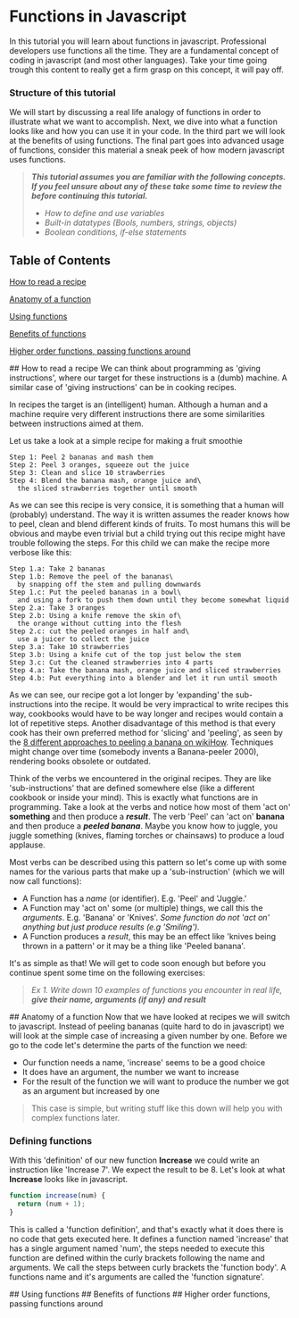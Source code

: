 # Functions in Javascript

In this tutorial you will learn about functions in javascript. Professional developers use functions all the time. They are a fundamental concept of coding in javascript (and most other languages). Take your time going trough this content to really get a firm grasp on this concept, it will pay off.

### Structure of this tutorial
We will start by discussing a real life analogy of functions in order to illustrate what we want to accomplish. Next, we dive into what a function looks like and how you can use it in your code. In the third part we will look at the benefits of using functions. The final part goes into advanced usage of functions, consider this material a sneak peek of how modern javascript uses functions.

> _**This tutorial assumes you are familiar with the following concepts. If you feel unsure about any of these take some time to review the before continuing this tutorial.**_
> 
> - _How to define and use variables_
> - _Built-in datatypes (Bools, numbers, strings, objects)_
> - _Boolean conditions, if-else statements_

## Table of Contents  
[How to read a recipe](#recipe)  

[Anatomy of a function](#anatomy)

[Using functions](#using)

[Benefits of functions](#benefits)

[Higher order functions, passing functions around](#passing)


<a name="recipe"/>
## How to read a recipe
We can think about programming as 'giving instructions', where our target for these instructions is a (dumb) machine. 
A similar case of 'giving instructions' can be in cooking recipes. 

In recipes the target is an (intelligent) human. Although a human and a machine require very different instructions there are some similarities between instructions aimed at them.


Let us take a look at a simple recipe for making a fruit smoothie
```
Step 1: Peel 2 bananas and mash them
Step 2: Peel 3 oranges, squeeze out the juice
Step 3: Clean and slice 10 strawberries
Step 4: Blend the banana mash, orange juice and\
  the sliced strawberries together until smooth
```

As we can see this recipe is very consice, it is something that a human will (probably) understand. 
The way it is written assumes the reader knows how to peel, clean and blend different kinds of fruits. To most humans this will be obvious and maybe even trivial but a child trying out this recipe might have trouble following the steps. For this child we can make the recipe more verbose like this:

```
Step 1.a: Take 2 bananas
Step 1.b: Remove the peel of the bananas\
  by snapping off the stem and pulling downwards
Step 1.c: Put the peeled bananas in a bowl\
  and using a fork to push them down until they become somewhat liquid
Step 2.a: Take 3 oranges
Step 2.b: Using a knife remove the skin of\ 
  the orange without cutting into the flesh
Step 2.c: cut the peeled oranges in half and\
  use a juicer to collect the juice
Step 3.a: Take 10 strawberries
Step 3.b: Using a knife cut of the top just below the stem
Step 3.c: Cut the cleaned strawberries into 4 parts
Step 4.a: Take the banana mash, orange juice and sliced strawberries
Step 4.b: Put everything into a blender and let it run until smooth
```
As we can see, our recipe got a lot longer by 'expanding' the sub-instructions into the recipe. It would be very impractical to write recipes this way, cookbooks would have to be way longer and recipes would contain a lot of repetitive steps. Another disadvantage of this method is that every cook has their own preferred method for 'slicing' and 'peeling', as seen by the [8 different approaches to peeling a banana on wikiHow](https://www.wikihow.com/Peel-a-Banana). Techniques might change over time (somebody invents a Banana-peeler 2000), rendering books obsolete or outdated. 


Think of the verbs we encountered in the original recipes. They are like 'sub-instructions' that are defined somewhere else (like a different cookbook or inside your mind). This is exactly what functions are in programming. 
Take a look at the verbs and notice how most of them 'act on' **something** and then produce a **_result_**. 
The verb 'Peel' can 'act on' **banana** and then produce a **_peeled banana_**. 
Maybe you know how to juggle, you juggle something (knives, flaming torches or chainsaws) to produce a loud applause.

Most verbs can be described using this pattern so let's come up with some names for the various parts that make up a 'sub-instruction' (which we will now call functions):

- A Function has a *name* (or identifier). E.g. 'Peel' and 'Juggle.'
- A Function may 'act on' some (or multiple) things, we call this the *arguments*. E.g. 'Banana' or 'Knives'. _Some function do not 'act on' anything but just produce results (e.g 'Smiling')._
- A Function produces a *result*, this may be an effect like 'knives being thrown in a pattern' or it may be a thing like 'Peeled banana'. 

It's as simple as that! We will get to code soon enough but before you continue spent some time on the following exercises:

> _Ex 1. Write down 10 examples of functions you encounter in real life, **give their name, arguments (if any) and result**_


<a name="anatomy"/>
## Anatomy of a function
Now that we have looked at recipes we will switch to javascript. Instead of peeling bananas (quite hard to do in javascript) we will look at the simple case of increasing a given number by one. Before we go to the code let's determine the parts of the function we need:

- Our function needs a name, 'increase' seems to be a good choice
- It does have an argument, the number we want to increase
- For the result of the function we will want to produce the number we got as an argument but increased by one

> This case is simple, but writing stuff like this down will help you with complex functions later.

### Defining functions

With this 'definition' of our new function **Increase** we could write an instruction like 'Increase 7'. We expect the result to be 8.
Let's look at what **Increase** looks like in javascript.

```javascript
function increase(num) {
  return (num + 1);
}
```
This is called a 'function definition', and that's exactly what it does there is no code that gets executed here. It defines a function named 'increase' that has a single argument named 'num', the steps needed to execute this function are defined within the curly brackets following the name and arguments. We call the steps between curly brackets the 'function body'. A functions name and it's arguments are called the 'function signature'. 

<a name="using"/>
## Using functions

<a name="benefits"/>
## Benefits of functions

<a name="passing"/>
## Higher order functions, passing functions around 
